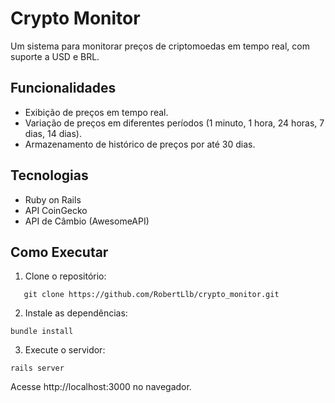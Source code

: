 # Crypto Monitor

Um sistema para monitorar preços de criptomoedas em tempo real, com suporte a USD e BRL.

## Funcionalidades

- Exibição de preços em tempo real.
- Variação de preços em diferentes períodos (1 minuto, 1 hora, 24 horas, 7 dias, 14 dias).
- Armazenamento de histórico de preços por até 30 dias.

## Tecnologias

- Ruby on Rails
- API CoinGecko
- API de Câmbio (AwesomeAPI)

## Como Executar

1. Clone o repositório:
```
   git clone https://github.com/RobertLlb/crypto_monitor.git
```
2.   Instale as dependências:

```
bundle install
```
3. Execute o servidor:

```
rails server
```
Acesse http://localhost:3000 no navegador.
